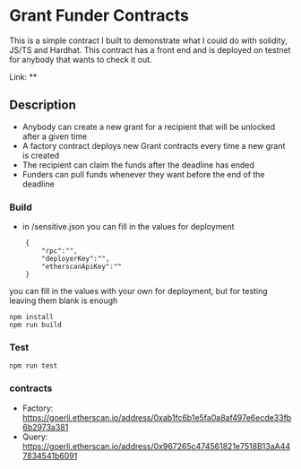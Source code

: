 # Grant Funder Contracts

This is a simple contract I built to demonstrate what I could do with solidity, JS/TS and Hardhat. This contract has a front end and is deployed on 
testnet for anybody that wants to check it out.

Link: **

## Description
- Anybody can create a new grant for a recipient that will be unlocked after a given time
- A factory contract deploys new Grant contracts every time a new grant is created
- The recipient can claim the funds after the deadline has ended
- Funders can pull funds whenever they want before the end of the deadline

### Build

- in /sensitive.json you can fill in the values for deployment
```
    {
        "rpc":"",
        "deployerKey":"",
        "etherscanApiKey":""
    }
```
you can fill in the values with your own for deployment, but for testing leaving them blank is enough
```
npm install
npm run build
```

### Test

```
npm run test
```

### contracts
- Factory: https://goerli.etherscan.io/address/0xab1fc6b1e5fa0a8af497e6ecde33fb6b2973a381
- Query: https://goerli.etherscan.io/address/0x967265c474561821e7518B13aA447834541b6091
